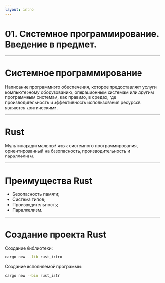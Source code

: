 ```yaml
---
layout: intro
---
```


# 01. Системное программирование. Введение в предмет.

---

# Системное программирование

Написание программного обеспечения, которое предоставляет услуги компьютерному оборудованию, операционным системам или другим программным системам, как правило, в средах, где производительность и эффективность использования ресурсов являются критическими.

---

# Rust

Мультипарадигмальный язык системного программирования, ориентированный на безопасность, производительность и параллелизм.

---

# Преимущества Rust

- Безопасность памяти;
- Система типов;
- Производительность;
- Параллелизм.

---

# Создание проекта Rust

Создание библиотеки:

```sh
cargo new --lib rust_intro
```

Создание исполняемой программы:

```sh
cargo new --bin rust_intr
```
